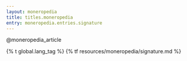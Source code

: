 ```yaml
---
layout: moneropedia
title: titles.moneropedia
entry: moneropedia.entries.signature
---
```


@moneropedia_article

{% t global.lang_tag %}
{% tf resources/moneropedia/signature.md %}
